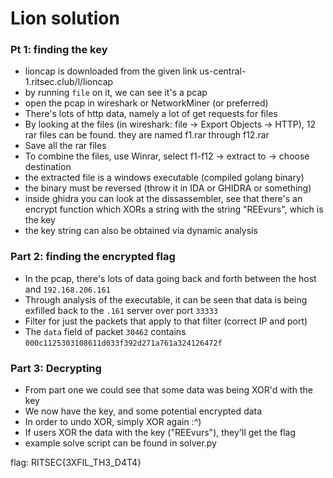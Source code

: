 # Lion solution
### Pt 1: finding the key
- lioncap is downloaded from the given link us-central-1.ritsec.club/l/lioncap
- by running `file` on it, we can see it's a pcap
- open the pcap in wireshark or NetworkMiner (or preferred)
- There's lots of http data, namely a lot of get requests for files
- By looking at the files (in wireshark: file -> Export Objects -> HTTP), 12 rar files can be found. they are named f1.rar through f12.rar
- Save all the rar files
- To combine the files, use Winrar, select f1-f12 -> extract to -> choose destination
- the extracted file is a windows executable (compiled golang binary) 
- the binary must be reversed (throw it in IDA or GHIDRA or something)
- inside ghidra you can look at the dissassembler, see that there's an encrypt function which XORs a string with the string "REEvurs", which is the key
 - the key string can also be obtained via dynamic analysis

### Part 2: finding the encrypted flag
 - In the pcap, there's lots of data going back and forth between the host and `192.168.206.161`
 - Through analysis of the executable, it can be seen that data is being exfilled back to the `.161` server over port `33333`
 - Filter for just the packets that apply to that filter (correct IP and port)
 - The `data` field of packet `30462` contains `000c1125303108611d033f392d271a761a324126472f`

### Part 3: Decrypting
 - From part one we could see that some data was being XOR'd with the key
 - We now have the key, and some potential encrypted data
 - In order to undo XOR, simply XOR again :^)
 - If users XOR the data with the key ("REEvurs"), they'll get the flag
 - example solve script can be found in solver.py

flag: RITSEC{3XFIL_TH3_D4T4}